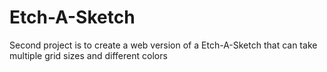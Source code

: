 # Etch-A-Sketch
Second project is to create a web version of a Etch-A-Sketch that can take multiple grid sizes and different colors
